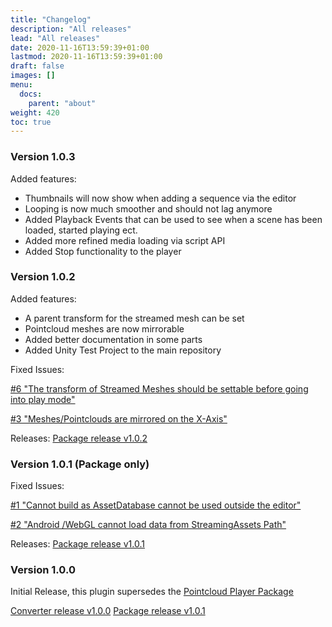 ```yaml
---
title: "Changelog"
description: "All releases"
lead: "All releases"
date: 2020-11-16T13:59:39+01:00
lastmod: 2020-11-16T13:59:39+01:00
draft: false
images: []
menu:
  docs:
    parent: "about"
weight: 420
toc: true
---
```


### Version 1.0.3

Added features:

- Thumbnails will now show when adding a sequence via the editor
- Looping is now much smoother and should not lag anymore
- Added Playback Events that can be used to see when a scene has been loaded, started playing ect.
- Added more refined media loading via script API
- Added Stop functionality to the player

### Version 1.0.2

Added features:

- A parent transform for the streamed mesh can be set
- Pointcloud meshes are now mirrorable
- Added better documentation in some parts
- Added Unity Test Project to the main repository

Fixed Issues:

[#6 "The transform of Streamed Meshes should be settable before going into play mode"](https://github.com/BuildingVolumes/Unity_Geometry_Sequence_Streaming/issues/6)

[#3 "Meshes/Pointclouds are mirrored on the X-Axis"](https://github.com/BuildingVolumes/Unity_Geometry_Sequence_Streaming/issues/3)

Releases:
[Package release v1.0.2](https://github.com/BuildingVolumes/Geometry_Sequence_Streaming_Package/releases/tag/v1.0.2)

### Version 1.0.1 (Package only)

Fixed Issues:

[#1 "Cannot build as AssetDatabase cannot be used outside the editor"](https://github.com/BuildingVolumes/Unity_Geometry_Sequence_Streaming/issues/1)

[#2 "Android /WebGL cannot load data from StreamingAssets Path"](https://github.com/BuildingVolumes/Unity_Geometry_Sequence_Streaming/issues/2)

Releases:
[Package release v1.0.1](https://github.com/BuildingVolumes/Geometry_Sequence_Streaming_Package/releases/tag/v1.0.1)

### Version 1.0.0

Initial Release, this plugin supersedes the [Pointcloud Player Package](https://github.com/ExperimentalSurgery/Unity_Geometry_Sequence_Streaming)

[Converter release v1.0.0](https://github.com/BuildingVolumes/Unity_Geometry_Sequence_Streaming/releases/tag/v1.0.0)
[Package release v1.0.1](https://github.com/BuildingVolumes/Geometry_Sequence_Streaming_Package/releases/tag/v1.0.0)
